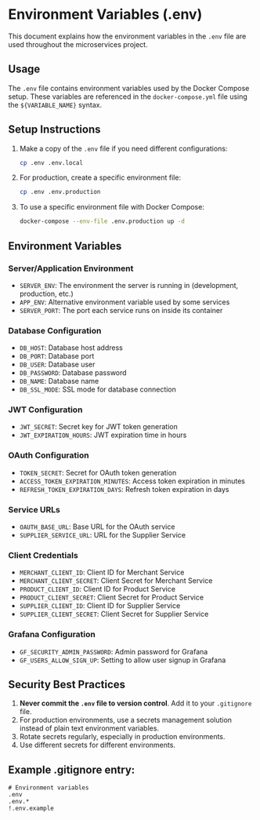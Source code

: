 # Environment Variables (.env)

This document explains how the environment variables in the `.env` file are used throughout the microservices project.

## Usage

The `.env` file contains environment variables used by the Docker Compose setup. These variables are referenced in the `docker-compose.yml` file using the `${VARIABLE_NAME}` syntax.

## Setup Instructions

1. Make a copy of the `.env` file if you need different configurations:
   ```bash
   cp .env .env.local
   ```

2. For production, create a specific environment file:
   ```bash
   cp .env .env.production
   ```

3. To use a specific environment file with Docker Compose:
   ```bash
   docker-compose --env-file .env.production up -d
   ```

## Environment Variables

### Server/Application Environment
- `SERVER_ENV`: The environment the server is running in (development, production, etc.)
- `APP_ENV`: Alternative environment variable used by some services
- `SERVER_PORT`: The port each service runs on inside its container

### Database Configuration
- `DB_HOST`: Database host address
- `DB_PORT`: Database port
- `DB_USER`: Database user
- `DB_PASSWORD`: Database password
- `DB_NAME`: Database name
- `DB_SSL_MODE`: SSL mode for database connection

### JWT Configuration
- `JWT_SECRET`: Secret key for JWT token generation
- `JWT_EXPIRATION_HOURS`: JWT expiration time in hours

### OAuth Configuration
- `TOKEN_SECRET`: Secret for OAuth token generation
- `ACCESS_TOKEN_EXPIRATION_MINUTES`: Access token expiration in minutes
- `REFRESH_TOKEN_EXPIRATION_DAYS`: Refresh token expiration in days

### Service URLs
- `OAUTH_BASE_URL`: Base URL for the OAuth service
- `SUPPLIER_SERVICE_URL`: URL for the Supplier Service

### Client Credentials
- `MERCHANT_CLIENT_ID`: Client ID for Merchant Service
- `MERCHANT_CLIENT_SECRET`: Client Secret for Merchant Service
- `PRODUCT_CLIENT_ID`: Client ID for Product Service
- `PRODUCT_CLIENT_SECRET`: Client Secret for Product Service
- `SUPPLIER_CLIENT_ID`: Client ID for Supplier Service
- `SUPPLIER_CLIENT_SECRET`: Client Secret for Supplier Service

### Grafana Configuration
- `GF_SECURITY_ADMIN_PASSWORD`: Admin password for Grafana
- `GF_USERS_ALLOW_SIGN_UP`: Setting to allow user signup in Grafana

## Security Best Practices

1. **Never commit the `.env` file to version control**. Add it to your `.gitignore` file.
2. For production environments, use a secrets management solution instead of plain text environment variables.
3. Rotate secrets regularly, especially in production environments.
4. Use different secrets for different environments.

## Example .gitignore entry:

```
# Environment variables
.env
.env.*
!.env.example
```